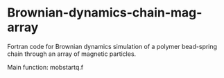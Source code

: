 # Brownian-dynamics-chain-mag-array
Fortran code for Brownian dynamics simulation of a polymer bead-spring chain through an array of magnetic particles.

Main function: mobstartq.f
